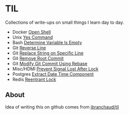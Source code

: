 # TIL

Collections of write-ups on small things I learn day to day.

- Docker [Open Shell](https://github.com/wahyuoi/til/blob/master/docker/open-shell-on-running-container.md)
- Unix [Yes Command](https://github.com/wahyuoi/til/blob/master/unix/yes-command.md)
- Bash [Determine Variable Is Empty](https://github.com/wahyuoi/til/blob/master/bash/is_variable_empty.md)
- Git [Reverse Line](https://github.com/wahyuoi/til/blob/master/git/reverse-lines.md)
- Git [Replace String on Specific Line](https://github.com/wahyuoi/til/blob/master/git/replace-string-specific-line.md)
- Git [Remove Root Commit](https://github.com/wahyuoi/til/blob/master/git/remove-root-commit.md)
- Git [Modify Git Commit Using Rebase](https://github.com/wahyuoi/til/blob/master/git/modify-git-commit-using-rebase.md)
- Misc/HDMI [Prevent Signal Lost After Lock](https://github.com/wahyuoi/til/blob/master/misc/hdmi/prevent-hdmi-losing-signal-after-blank-screen.md)
- Postgres [Extract Date Time Component](https://github.com/wahyuoi/til/blob/master/postgresql/extract_date_time_component.md)
- Redis [Reentrant Lock](https://github.com/wahyuoi/til/blob/master/redis/reentrant-lock.md)

## About
Idea of writing this on github comes from [jbranchaud/til](https://github.com/jbranchaud/til)

